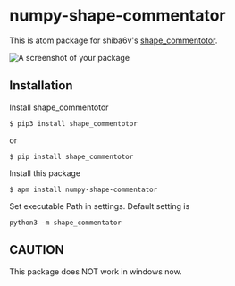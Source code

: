 # numpy-shape-commentator

This is atom package for shiba6v's [shape_commentotor](https://github.com/shiba6v/shape_commentator).

![A screenshot of your package](https://raw.githubusercontent.com/wiki/masan4444/numpy-shape-commentator/images/success.gif)

## Installation
Install shape_commentotor
```
$ pip3 install shape_commentotor
```
or
```
$ pip install shape_commentotor
```
Install this package
```
$ apm install numpy-shape-commentator
```
Set executable Path in settings. Default setting is
```
python3 -m shape_commentator
```
## CAUTION
This package does NOT work in windows now.
